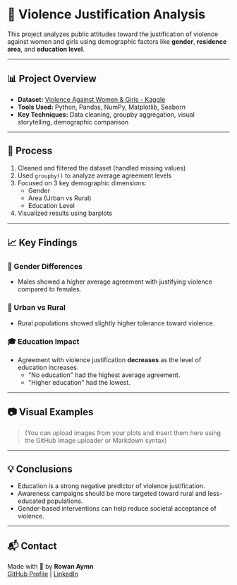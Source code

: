 # 🧠 Violence Justification Analysis

This project analyzes public attitudes toward the justification of violence against women and girls using demographic factors like **gender**, **residence area**, and **education level**.

---

## 📊 Project Overview

- **Dataset:** [Violence Against Women & Girls - Kaggle](https://www.kaggle.com/datasets/whenamancodes/violence-against-women-girls)
- **Tools Used:** Python, Pandas, NumPy, Matplotlib, Seaborn
- **Key Techniques:** Data cleaning, groupby aggregation, visual storytelling, demographic comparison

---

## 🧪 Process

1. Cleaned and filtered the dataset (handled missing values)
2. Used `groupby()` to analyze average agreement levels
3. Focused on 3 key demographic dimensions:
   - Gender
   - Area (Urban vs Rural)
   - Education Level
4. Visualized results using barplots

---

## 📈 Key Findings

### 🎯 Gender Differences
- Males showed a higher average agreement with justifying violence compared to females.

### 🏡 Urban vs Rural
- Rural populations showed slightly higher tolerance toward violence.

### 🎓 Education Impact
- Agreement with violence justification **decreases** as the level of education increases.
  - "No education" had the highest average agreement.
  - "Higher education" had the lowest.

---

## 📷 Visual Examples

> (You can upload images from your plots and insert them here using the GitHub image uploader or Markdown syntax)

---

## 💡 Conclusions

- Education is a strong negative predictor of violence justification.
- Awareness campaigns should be more targeted toward rural and less-educated populations.
- Gender-based interventions can help reduce societal acceptance of violence.

---

## 📬 Contact

Made with 🧠 by **Rowan Aymn**  
[GitHub Profile]((https://github.com/Rowaneissa)) | [LinkedIn]((https://www.linkedin.com/in/rowan-eissa-128171204/))

